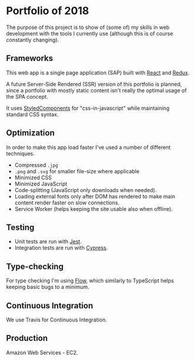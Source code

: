 # Portfolio of 2018

The purpose of this project is to show of (some of) my skills in web development with the tools I currently use (although this is of course constantly changing).

## Frameworks

This web app is a single page application (SAP) built with [React](https://github.com/facebook/react) and [Redux](https://github.com/reduxjs/redux).

A future Server-Side Rendered (SSR) version of this portfolio is planned, since a portfolio with mostly static content isn't really the optimal usage of the SPA concept.

It uses [StyledComponents](https://github.com/styled-components/styled-components) for "css-in-javascript" while maintaining standard CSS syntax.

## Optimization

In order to make this app load faster I've used a number of different techniques.

- Compressed `.jpg`
- `.png` and `.svg` for smaller file-size where applicable
- Minimized CSS
- Minimized JavaScript
- Code-splitting (JavaScript only downloads when needed).
- Loading external fonts only after DOM has rendered to make main content render faster on slow connections.
- Service Worker (helps keeping the site usable also when offline).

## Testing

- Unit tests are run with [Jest](https://github.com/facebook/jest).
- Integration tests are run with [Cypress](https://github.com/cypress-io/cypress).

## Type-checking

For type checking I'm using [Flow](https://github.com/facebook/flow), which similarly to TypeScript helps keeping basic bugs to a minimum.

## Continuous Integration

We use Travis for Continuous Integration.

## Production

Amazon Web Services - EC2.
